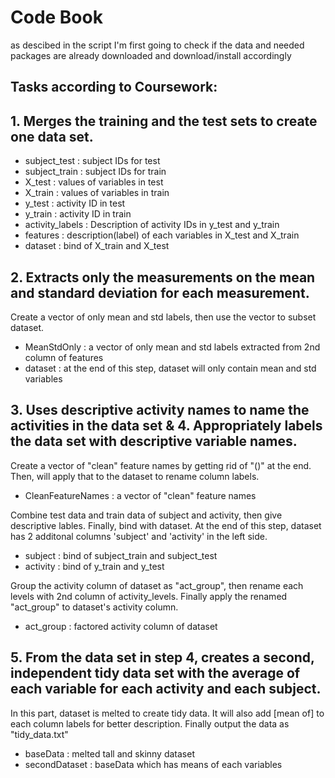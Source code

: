 Code Book
==========


as descibed in the script I'm first going to check if the data and needed packages are already downloaded and download/install accordingly

## Tasks according to Coursework:

## 1. Merges the training and the test sets to create one data set.
* subject_test : subject IDs for test
* subject_train  : subject IDs for train
* X_test : values of variables in test
* X_train : values of variables in train
* y_test : activity ID in test
* y_train : activity ID in train
* activity_labels : Description of activity IDs in y_test and y_train
* features : description(label) of each variables in X_test and X_train
* dataset : bind of X_train and X_test

## 2. Extracts only the measurements on the mean and standard deviation for each measurement.
Create a vector of only mean and std labels, then use the vector to subset dataset.
* MeanStdOnly : a vector of only mean and std labels extracted from 2nd column of features
* dataset : at the end of this step, dataset will only contain mean and std variables

## 3. Uses descriptive activity names to name the activities in the data set & 4. Appropriately labels the data set with descriptive variable names.
Create a vector of "clean" feature names by getting rid of "()" at the end. Then, will apply that to the dataset to rename column labels.
* CleanFeatureNames : a vector of "clean" feature names 

Combine test data and train data of subject and activity, then give descriptive lables. Finally, bind with dataset. At the end of this step, dataset has 2 additonal columns 'subject' and 'activity' in the left side.
* subject : bind of subject_train and subject_test
* activity : bind of y_train and y_test

Group the activity column of dataset as "act_group", then rename each levels with 2nd column of activity_levels. Finally apply the renamed "act_group" to dataset's activity column.
* act_group : factored activity column of dataset 

## 5. From the data set in step 4, creates a second, independent tidy data set with the average of each variable for each activity and each subject.
In this part, dataset is melted to create tidy data. It will also add [mean of] to each column labels for better description. Finally output the data as "tidy_data.txt"
* baseData : melted tall and skinny dataset
* secondDataset : baseData which has means of each variables

